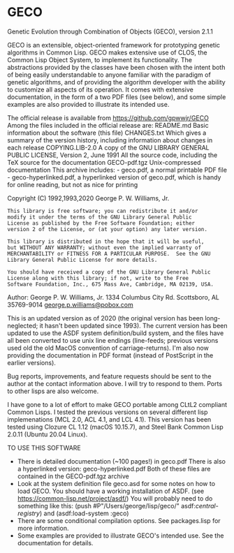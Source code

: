 # GECO

Genetic Evolution through Combination of Objects (GECO), version 2.1.1

GECO is an extensible, object-oriented framework for prototyping genetic
algorithms in Common Lisp. GECO makes extensive use of CLOS, the Common
Lisp Object System, to implement its functionality. The abstractions
provided by the classes have been chosen with the intent both of being
easily understandable to anyone familiar with the paradigm of genetic
algorithms, and of providing the algorithm developer with the ability to
customize all aspects of its operation. It comes with extensive
documentation, in the form of a two PDF files (see below), and some
simple examples are also provided to illustrate its intended use.

The official release is available from https://github.com/gpwwjr/GECO
Among the files included in the official release are:
    README.md          Basic information about the software (this file)
    CHANGES.txt        Which gives a summary of the version history,
                       including information about changes in each release
    COPYING.LIB-2.0    A copy of the GNU LIBRARY GENERAL PUBLIC LICENSE,
                       Version 2, June 1991
    All the source code, including the TeX source for the documentation
    GECO-pdf.tgz       Unix-compressed documentation
      This archive includes:
       - geco.pdf, a normal printable PDF file
       - geco-hyperlinked.pdf, a hyperlinked version of geco.pdf,
         which is handy for online reading, but not as nice for printing

Copyright (C) 1992,1993,2020  George P. W. Williams, Jr.

    This library is free software; you can redistribute it and/or
    modify it under the terms of the GNU Library General Public
    License as published by the Free Software Foundation; either
    version 2 of the License, or (at your option) any later version.

    This library is distributed in the hope that it will be useful,
    but WITHOUT ANY WARRANTY; without even the implied warranty of
    MERCHANTABILITY or FITNESS FOR A PARTICULAR PURPOSE.  See the GNU
    Library General Public License for more details.

    You should have received a copy of the GNU Library General Public
    License along with this library; if not, write to the Free
    Software Foundation, Inc., 675 Mass Ave, Cambridge, MA 02139, USA.

Author:
    George P. W. Williams, Jr.
    1334 Columbus City Rd.
    Scottsboro, AL 35769-9014
    george.p.williams@pobox.com

This is an updated version as of 2020 (the original version has been
long-neglected; it hasn't been updated since 1993). The current version
has been updated to use the ASDF system definition/build system, and the
files have all been converted to use unix line endings (line-feeds;
previous versions used old the old MacOS convention of
carriage-returns). I'm also now providing the documentation in PDF
format (instead of PostScript in the earlier versions).

Bug reports, improvements, and feature requests should be sent to the
author at the contact information above. I will try to respond to them.
Ports to other lisps are also welcome.

I have gone to a lot of effort to make GECO portable among CLtL2
compliant Common Lisps. I tested the previous versions on several
different lisp implemenations (MCL 2.0, ACL 4.1, and LCL 4.1). This
version has been tested using Clozure CL 1.12 (macOS 10.15.7), and Steel
Bank Common Lisp 2.0.11 (Ubuntu 20.04 Linux).

TO USE THIS SOFTWARE
 - There is detailed documentation (~100 pages!) in geco.pdf
   There is also a hyperlinked version: geco-hyperlinked.pdf
   Both of these files are contained in the GECO-pdf.tgz archive
 - Look at the system definition file geco.asd for some notes on how
   to load GECO. You should have a working installation of ASDF.
   (see https://common-lisp.net/project/asdf/)
   You will probably need to do something like this:
   (push #P"/Users/george/lisp/geco/" asdf:*central-registry*)
   and (asdf:load-system :geco)
 - There are some conditional compilation options. See packages.lisp for
   more information.
 - Some examples are provided to illustrate GECO's intended use.
   See the documentation for details.
